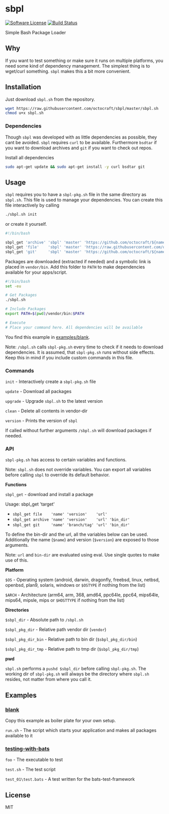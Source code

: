 # sbpl

[![Software License][ico-license]](LICENSE.md)
[![Build Status][ico-travis]][link-travis]

Simple Bash Package Loader

## Why
If you want to test something or make sure it runs on multiple platforms, you need some kind of dependency management. The simplest thing is to wget/curl something. `sbpl` makes this a bit more convenient.

## Installation
Just download `sbpl.sh` from the repository.

```BASH
wget https://raw.githubusercontent.com/octocraft/sbpl/master/sbpl.sh
chmod u+x sbpl.sh
```
### Dependencies

Though `sbpl` was developed with as little dependencies as possible, they cant be avoided. `sbpl` requires `curl` to be available. Furthermore `bsdtar` if you want to download archives and `git` if you want to check out repos.

Install all dependencies

```BASH
sudo apt-get update && sudo apt-get install -y curl bsdtar git
```

## Usage

`sbpl` requires you to have a `sbpl-pkg.sh` file in the same directory as `sbpl.sh`. This file is used to manage your dependencies. You can create this file interactively by calling

```BASH
./sbpl.sh init
```

or create it yourself. 

```BASH
#!/bin/bash

sbpl_get 'archive' 'sbpl' 'master' 'https://github.com/octocraft/${name}/archive/${version}.zip' './${name}-${version}/bin/'
sbpl_get 'file'    'sbpl' 'master' 'https://raw.githubusercontent.com/octocraft/${name}/${version}/${name}.sh'
sbpl_get 'git'     'sbpl' 'master' 'https://github.com/octocraft/${name}.git' './bin/'

```

Packages are downloaded (extracted if needed) and a symbolic link is placed in `vendor/bin`. Add this folder to `PATH` to make dependencies available for your apps/script.

```BASH
#!/bin/bash
set -eu

# Get Packages
./sbpl.sh

# Include Packages
export PATH=$(pwd)/vendor/bin:$PATH

# Execute
# Place your command here. All dependencies will be available

```

You find this example in [examples/blank](examples/blank).


Note: `/sbpl.sh` calls `sbpl-pkg.sh` every time to check if it needs to download dependencies. It is assumed, that `sbpl-pkg.sh` runs without side effects. Keep this in mind if you include custom commands in this file.

### Commands

`init` - Interactively create a `sbpl-pkg.sh` file

`update` - Download all packages

`upgrade` - Upgrade `sbpl.sh` to the latest version

`clean` - Delete all contents in vendor-dir

`version` - Prints the version of `sbpl`

If called without further arguments `/sbpl.sh` will download packages if needed.

### API

`sbpl-pkg.sh` has access to certain variables and functions. 

Note: `sbpl.sh` does not override variables. You can export all variables before calling `sbpl` to override its default behavior.

**Functions**

`sbpl_get` - download and install a package

Usage: sbpl_get 'target'
- `sbpl_get file    'name' 'version'    'url'`
- `sbpl_get archive 'name' 'version'    'url' 'bin_dir'`
- `sbpl_get git     'name' 'branch/tag' 'url' 'bin_dir'`

To define the bin-dir and the url, all the variables below can be used. Additionally the name (`$name`) and version (`$version`) are exposed to those arguments.

Note: `url` and `bin-dir` are evaluated using eval. Use single quotes to make use of this.

**Platform**

`$OS` - Operating system 
(android, darwin, dragonfly, freebsd, linux, netbsd, openbsd, plan9, solaris, windows or `$OSTYPE` if nothing from the list)

`$ARCH` - Architecture (arm64, arm, 368, amd64, ppc64le, ppc64, mips64le, mips64, mipsle, mips or `$HOSTTYPE` if nothing from the list)

**Directories**

`$sbpl_dir` - Absolute path to `/sbpl.sh`

`$sbpl_pkg_dir` - Relative path vendor dir (`vendor`)

`$sbpl_pkg_dir_bin` - Relative path to bin dir (`$sbpl_pkg_dir/bin`)

`$sbpl_pkg_dir_tmp` - Relative path to tmp dir (`$sbpl_pkg_dir/tmp`)

**pwd**

`sbpl.sh` performs a `pushd $sbpl_dir` before calling `sbpl-pkg.sh`. The working dir of `sbpl-pkg.sh` will always be the directory where `sbpl.sh` resides, not matter from where you call it.


## Examples

### [blank](examples/blank)

Copy this example as boiler plate for your own setup. 

`run.sh` - The script which starts your application and makes all packages available to it

### [testing-with-bats](examples/testing-with-bats)

`foo` - The executable to test

`test.sh` - The test script

`test_01\test.bats` - A test written for the bats-test-framework

## License

MIT


[link-travis]: https://travis-ci.org/octocraft/sbpl

[ico-license]: https://img.shields.io/badge/license-MIT-brightgreen.svg?style=flat-square
[ico-travis]: https://img.shields.io/travis/octocraft/sbpl/master.svg?style=flat-square


